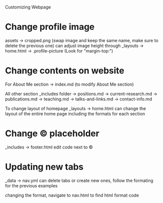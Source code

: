 Customizing Webpage

# Change profile image
  assets -> cropped.png (swap image and keep the same name, make sure to delete the previous one)
  can adjust image height through _layouts -> home.html -> .profile-picture (Look for "margin-top:")

# Change contents on website
  For About Me section
    -> index.md (to modify About Me section)

  All other section
  _includes folder
    -> positions.md
    -> current-research.md
    -> publications.md
    -> teaching.md
    -> talks-and-links.md
    -> contact-info.md

  To change layout of homepage
  _layouts -> home.html
  can change the layout of the entire home page including the formats for each section
# Change © placeholder
  _includes -> footer.html
  edit code next to ©

# Updating new tabs
  _data -> nav.yml
  can delete tabs or create new ones, follow the formating for the previous examples

  changing the format, navigate to nav.html to find html format code
